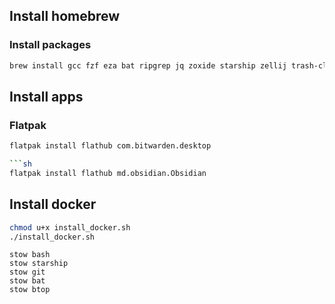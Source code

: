 

<!-- ## nerd fonts
```
https://github.com/ryanoasis/nerd-fonts/releases/download/v3.4.0/JetBrainsMono.zip
```
[jetbrains nerd font](https://github.com/ryanoasis/nerd-fonts/releases/download/v3.4.0/JetBrainsMono.zip)
[Meslo nerd font](https://github.com/ryanoasis/nerd-fonts/releases/download/v3.4.0/Meslo.zip) -->

## Install homebrew

### Install packages
```sh
brew install gcc fzf eza bat ripgrep jq zoxide starship zellij trash-cli btop neovim lazygit lazydocker fastfetch cmatrix atuin gh stow 
```

## Install apps 

### Flatpak
```sh
flatpak install flathub com.bitwarden.desktop

```sh
flatpak install flathub md.obsidian.Obsidian
```

## Install docker 

```sh
chmod u+x install_docker.sh
./install_docker.sh
```

```
stow bash
stow starship 
stow git
stow bat
stow btop
```
